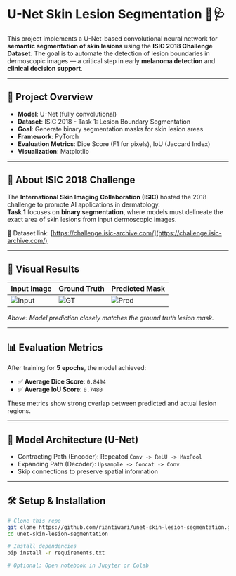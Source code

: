 # U-Net Skin Lesion Segmentation 🧠🩺

This project implements a U-Net-based convolutional neural network for **semantic segmentation of skin lesions** using the **ISIC 2018 Challenge Dataset**. The goal is to automate the detection of lesion boundaries in dermoscopic images — a critical step in early **melanoma detection** and **clinical decision support**.

---

## 🧪 Project Overview

- **Model**: U-Net (fully convolutional)
- **Dataset**: ISIC 2018 - Task 1: Lesion Boundary Segmentation
- **Goal**: Generate binary segmentation masks for skin lesion areas
- **Framework**: PyTorch
- **Evaluation Metrics**: Dice Score (F1 for pixels), IoU (Jaccard Index)
- **Visualization**: Matplotlib

---

## 🧬 About ISIC 2018 Challenge

The **International Skin Imaging Collaboration (ISIC)** hosted the 2018 challenge to promote AI applications in dermatology.  
**Task 1** focuses on **binary segmentation**, where models must delineate the exact area of skin lesions from input dermoscopic images.

📁 Dataset link: [https://challenge.isic-archive.com/](https://challenge.isic-archive.com/)

---

## 📸 Visual Results

| Input Image | Ground Truth | Predicted Mask |
|-------------|---------------|----------------|
| ![Input](assets/input_sample.png) | ![GT](assets/gt_sample.png) | ![Pred](assets/pred_sample.png) |

*Above: Model prediction closely matches the ground truth lesion mask.*

---

## 📊 Evaluation Metrics

After training for **5 epochs**, the model achieved:

- ✅ **Average Dice Score**: `0.8494`
- ✅ **Average IoU Score**: `0.7480`

These metrics show strong overlap between predicted and actual lesion regions.

---

## 🧠 Model Architecture (U-Net)

- Contracting Path (Encoder): Repeated `Conv -> ReLU -> MaxPool`
- Expanding Path (Decoder): `Upsample -> Concat -> Conv`
- Skip connections to preserve spatial information

---

## 🛠️ Setup & Installation

```bash
# Clone this repo
git clone https://github.com/riantiwari/unet-skin-lesion-segmentation.git
cd unet-skin-lesion-segmentation

# Install dependencies
pip install -r requirements.txt

# Optional: Open notebook in Jupyter or Colab

